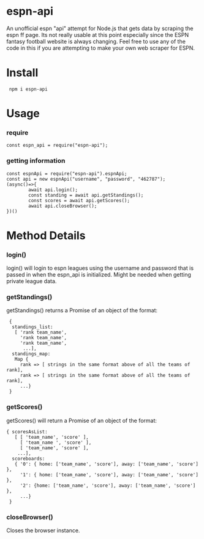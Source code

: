 # espn-api
An unofficial espn "api" attempt for Node.js that gets data by scraping the espn ff page. Its not really usable at this point especially since the ESPN fantasy football website is always changing. Feel free to use any of the code in this if you are attempting to make your own web scraper for ESPN.


# Install
``` npm i espn-api```

# Usage

### require
```const espn_api = require("espn-api"); ```

### getting information
```
const espnApi = require("espn-api").espnApi;
const api = new espnApi("username", "password", "462787");
(async()=>{
        await api.login();
        const standing = await api.getStandings();
        const scores = await api.getScores();
        await api.closeBrowser();
})()
```

# Method Details

### login()

login() will login to espn leagues using the username and password that is passed in when the espn_api is initialized. Might be needed when getting private league data.

### getStandings()

getStandings() returns a Promise of an object of the format:

```
 {
  standings_list: 
   [ 'rank team_name',
     'rank team_name',
     'rank team_name',
      ...],
  standings_map: 
   Map {
     rank => [ strings in the same format above of all the teams of rank],
     rank => [ strings in the same format above of all the teams of rank],
     ...} 
 }

```

### getScores()

getScores() will return a Promise of an object of the format:
```
{ scoresAsList: 
   [ [ 'team_name', 'score' ],
     [ 'team_name ', 'score' ],
     [ 'team_name', 'score' ],
   	...],
  scoreboards: 
   { '0': { home: ['team_name', 'score'], away: ['team_name', 'score'] },
     '1': { home: ['team_name', 'score'], away: ['team_name', 'score'] },
     '2': {home: ['team_name', 'score'], away: ['team_name', 'score'] },
     ...}  
 }
```

### closeBrowser()
Closes the browser instance.
